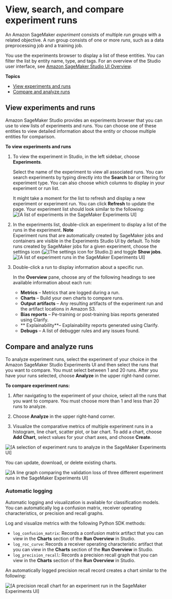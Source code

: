 # View, search, and compare experiment runs<a name="experiments-view-compare"></a>

An Amazon SageMaker *experiment* consists of multiple *run groups* with a related objective\. A run group consists of one or more *runs*, such as a data preprocessing job and a training job\.

You use the experiments browser to display a list of these entities\. You can filter the list by entity name, type, and tags\. For an overview of the Studio user interface, see [Amazon SageMaker Studio UI Overview](studio-ui.md)\.

**Topics**
+ [View experiments and runs](#experiments-view)
+ [Compare and analyze runs](#experiments-compare)

## View experiments and runs<a name="experiments-view"></a>

Amazon SageMaker Studio provides an experiments browser that you can use to view lists of experiments and runs\. You can choose one of these entities to view detailed information about the entity or choose multiple entities for comparison\.

**To view experiments and runs**

1. To view the experiment in Studio, in the left sidebar, choose **Experiments**\.

   Select the name of the experiment to view all associated runs\. You can search experiments by typing directly into the **Search** bar or filtering for experiment type\. You can also choose which columns to display in your experiment or run list\.

   It might take a moment for the list to refresh and display a new experiment or experiment run\. You can click **Refresh** to update the page\. Your experiment list should look similar to the following:  
![\[A list of experiments in the SageMaker Experiments UI\]](http://docs.aws.amazon.com/sagemaker/latest/dg/images/experiments/experiments-overview.png)

1. In the experiments list, double\-click an experiment to display a list of the runs in the experiment\.
**Note**  
Experiment runs that are automatically created by SageMaker jobs and containers are visible in the Experiments Studio UI by default\. To hide runs created by SageMaker jobs for a given experiment, choose the settings icon \(![\[The settings icon for Studio.\]](http://docs.aws.amazon.com/sagemaker/latest/dg/images/icons/Settings_squid.png)\) and toggle **Show jobs**\.  
![\[A list of experiment runs in the SageMaker Experiments UI\]](http://docs.aws.amazon.com/sagemaker/latest/dg/images/experiments/experiments-runs-overview.png)

1. Double\-click a run to display information about a specific run\.

   In the **Overview** pane, choose any of the following headings to see available information about each run:
   + **Metrics** – Metrics that are logged during a run\.
   + **Charts** – Build your own charts to compare runs\.
   + **Output artifacts** – Any resulting artifacts of the experiment run and the artifact locations in Amazon S3\.
   + **Bias reports** – Pe\-training or post\-training bias reports generated using Clarify\.
   + ** Explainability**– Explainability reports generated using Clarify\.
   + **Debugs** – A list of debugger rules and any issues found\.

## Compare and analyze runs<a name="experiments-compare"></a>

To analyze experiment runs, select the experiment of your choice in the Amazon SageMaker Studio Experiments UI and then select the runs that you want to compare\. You must select between 1 and 20 runs\. After you have your runs selected, choose **Analyze** in the upper right\-hand corner\.

**To compare experiment runs:**

1. After navigating to the experiment of your choice, select all the runs that you want to compare\. You must choose more than 1 and less than 20 runs to analyze\.

1. Choose **Analyze** in the upper right\-hand corner\.

1. Visualize the comparative metrics of multiple experiment runs in a histogram, line chart, scatter plot, or bar chart\. To add a chart, choose **Add Chart**, select values for your chart axes, and choose **Create**\.

![\[A selection of experiment runs to analyze in the SageMaker Experiments UI\]](http://docs.aws.amazon.com/sagemaker/latest/dg/images/experiments/experiments-runs-compare.png)

You can update, download, or delete existing charts\.

![\[A line graph comparing the validation loss of three different experiment runs in the SageMaker Experiments UI\]](http://docs.aws.amazon.com/sagemaker/latest/dg/images/experiments/experiments-runs-analyze.png)

### Automatic logging<a name="experiments-compare-automatic-logging"></a>

Automatic logging and visualization is available for classification models\. You can automatically log a confusion matrix, receiver operating characteristics, or precision and recall graphs\. 

Log and visualize metrics with the following Python SDK methods:
+ `log_confusion_matrix`: Records a confusion matrix artifact that you can view in the **Charts** section of the **Run Overview** in Studio\.
+ `log_roc_curve`: Records a receiver operating characteristic artifact that you can view in the **Charts** section of the **Run Overview** in Studio\.
+ `log_precision_recall`: Records a precision recall graph that you can view in the **Charts** section of the **Run Overview** in Studio\.

An automatically logged precision recall record creates a chart similar to the following:

![\[A precision recall chart for an experiment run in the SageMaker Experiments UI\]](http://docs.aws.amazon.com/sagemaker/latest/dg/images/experiments/experiments-charts-precision-recall.png)